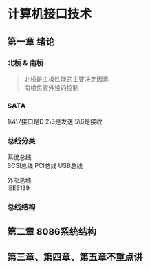 # 计算机接口技术

## 第一章 绪论

### 北桥 & 南桥

>北桥是主板性能的主要决定因素  
>南桥负责外设的控制

### SATA
1\4\7接口是D
2\3是发送
5\6是接收

### 总线分类
系统总线  
SCSI总线
PCI总线
USB总线

外部总线  
IEEE139

### 总线结构

## 第二章 8086系统结构

## 第三章、第四章、第五章不重点讲

## 